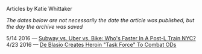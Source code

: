 Articles by Katie Whittaker

*The dates below are not necessarily the date the article was published, but the day the archive was saved*

5/14 2016 — [Subway vs. Uber vs. Bike: Who's Faster In A Post-L Train NYC?](https://web.archive.org/web/20160514072051/http://gothamist.com/2016/05/13/bikers_subway_riders_and_uber_patro.php)  
4/23 2016 — [De Blasio Creates Heroin &quot;Task Force&quot; To Combat ODs](https://web.archive.org/web/20160423012519/http://gothamist.com/2016/04/22/last_night_mayor_bill_de.php)  
